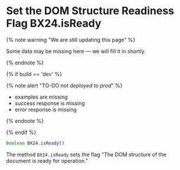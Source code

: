 # Set the DOM Structure Readiness Flag BX24.isReady

{% note warning "We are still updating this page" %}

Some data may be missing here — we will fill it in shortly.

{% endnote %}

{% if build == 'dev' %}

{% note alert "TO-DO _not deployed to prod_" %}

- examples are missing
- success response is missing
- error response is missing

{% endnote %}

{% endif %}

```js
Boolean BX24.isReady()
```

The method `BX24.isReady` sets the flag "The DOM structure of the document is ready for operation."